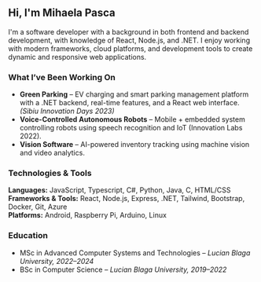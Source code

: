 ##  Hi, I'm Mihaela Pasca

I'm a software developer with a background in both frontend and backend development, with knowledge of React, Node.js, and .NET. I enjoy working with modern frameworks, cloud
platforms, and development tools to create dynamic and responsive web applications.

###  What I’ve Been Working On

-  **Green Parking** – EV charging and smart parking management platform with a .NET backend, real-time features, and a React web interface. *(Sibiu Innovation Days 2023)*
-  **Voice-Controlled Autonomous Robots** – Mobile + embedded system controlling robots using speech recognition and IoT (Innovation Labs 2022).
-  **Vision Software** – AI-powered inventory tracking using machine vision and video analytics.

###  Technologies & Tools

**Languages:** JavaScript, Typescript, C#, Python, Java, C, HTML/CSS  
**Frameworks & Tools:** React, Node.js, Express, .NET, Tailwind, Bootstrap, Docker, Git, Azure  
**Platforms:** Android, Raspberry Pi, Arduino, Linux  

###  Education

- MSc in Advanced Computer Systems and Technologies – *Lucian Blaga University, 2022–2024*  
- BSc in Computer Science – *Lucian Blaga University, 2019–2022*  
